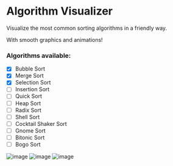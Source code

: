 # Algorithm Visualizer

Visualize the most common sorting algorithms in a friendly way.

With smooth graphics and animations!

### Algorithms available:

- [x] Bubble Sort
- [x] Merge Sort
- [x] Selection Sort
- [ ] Insertion Sort
- [ ] Quick Sort
- [ ] Heap Sort
- [ ] Radix Sort
- [ ] Shell Sort
- [ ] Cocktail Shaker Sort
- [ ] Gnome Sort
- [ ] Bitonic Sort
- [ ] Bogo Sort

![image](https://github.com/lucas-marianno/flutter_algorithm_visualizer/assets/120429072/ac4d8f82-a7a4-4cfb-b476-9e8395d49e0e)
![image](https://github.com/lucas-marianno/flutter_algorithm_visualizer/assets/120429072/be064d6b-3221-4432-88b6-7e46f5d2a4a0)
![image](https://github.com/lucas-marianno/flutter_algorithm_visualizer/assets/120429072/5f417701-4e1a-418b-8095-3f08e87ff9f9)
